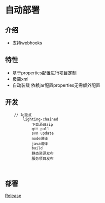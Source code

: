 
# 自动部署


## 介绍

- 支持webhooks

## 特性

* 基于properties配置进行项目定制
* 极简xml
* 自动装载 依赖jar配置properties无需额外配置

## 开发
	
```
    // 功能点
        lighting-chained
            下载源码zip
            git pull
            svn update
            node编译
            java编译
            build
            静态资源发布
            服务项目发布
            


```
			

## 部署
[Release](https://gitee.com/justlive1/earth/releases)

